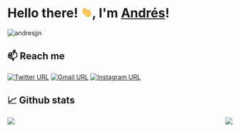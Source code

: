 # Hello there! <img src="https://github.com/andresjjn/andresjjn/blob/master/hi.gif" width="25px">, I'm [Andrés](https://andresjjn.tech)! 
<p align="left"> <img src="https://komarev.com/ghpvc/?username=andresjjn" alt="andresjjn" /> </p>


## 📫 Reach me

[![Twitter URL](https://img.shields.io/twitter/url?label=AndresFJejen&style=social&url=https%3A%2F%2Ftwitter.com%2FAndresFJejen)](https://twitter.com/AndresFJejen)
[![Gmail URL](https://img.shields.io/twitter/url?label=email&logo=gmail&style=social&url=http%3A%2F%2Fmailto%3Aandresjt93%40gmail.com)](mailto:andresjt93@gmail.com)
[![Instagram URL](https://img.shields.io/twitter/url?label=andresjjn&logo=instagram&style=social&url=https%3A%2F%2Fwww.instagram.com%2Fandresjjn%2F)](https://www.instagram.com/andresjjn/)


## 📈 Github stats

<img align='right' src="https://github-readme-stats.vercel.app/api/top-langs/?username=andresjjn">
<img src="https://github-readme-stats.vercel.app/api?username=andresjjn&show_icons=true&hide_title=true">
